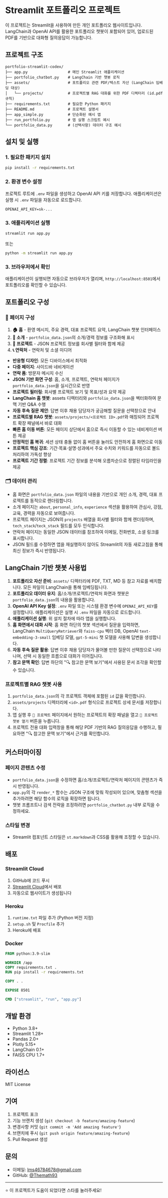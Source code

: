 # Streamlit 포트폴리오 프로젝트

이 프로젝트는 Streamlit을 사용하여 만든 개인 포트폴리오 웹사이트입니다. LangChain과 OpenAI API를 활용한 포트폴리오 챗봇이 포함되어 있어, 업로드된 PDF를 기반으로 대화형 질의응답이 가능합니다.

## 프로젝트 구조

```
portfolio-streamlit-codex/
├── app.py                  # 메인 Streamlit 애플리케이션
├── portfolio_chatbot.py    # LangChain 기반 챗봇 로직
├── assets/                 # 포트폴리오 관련 PDF/텍스트 자산 (LangChain 임베딩 대상)
│   └── projects/           # 프로젝트별 RAG 대화를 위한 PDF 디렉터리 (id.pdf 규칙)
├── requirements.txt        # 필요한 Python 패키지
├── README.md               # 프로젝트 설명서
├── app_simple.py           # 단순화된 예시 앱
├── run_portfolio.py        # 앱 실행 스크립트 예시
└── portfolio_data.py       # (선택사항) 데이터 구조 예시
```

## 설치 및 실행

### 1. 필요한 패키지 설치

```bash
pip install -r requirements.txt
```

### 2. 환경 변수 설정

프로젝트 루트에 `.env` 파일을 생성하고 OpenAI API 키를 저장합니다. 애플리케이션은 실행 시 `.env` 파일을 자동으로 로드합니다.

```
OPENAI_API_KEY=sk-...
```

### 3. 애플리케이션 실행

```bash
streamlit run app.py
```

또는

```bash
python -m streamlit run app.py
```

### 3. 브라우저에서 확인

애플리케이션이 실행되면 자동으로 브라우저가 열리며, `http://localhost:8501`에서 포트폴리오를 확인할 수 있습니다.

## 포트폴리오 구성

### 📄 페이지 구성

1. **🏠 홈** - 환영 메시지, 주요 경력, 대표 프로젝트 요약, LangChain 챗봇 인터페이스
2. **👤 소개** - `portfolio_data.json`의 소개/경력 정보를 구조화해 표시
3. **💼 프로젝트** - JSON 프로젝트 정보를 회사별 필터와 함께 제공
4. **📞 연락처** - 연락처 및 소셜 미디어

- **반응형 디자인**: 모든 디바이스에서 최적화
- **다중 페이지**: 사이드바 네비게이션
- **연락 폼**: 방문자 메시지 수신
- **JSON 기반 화면 구성**: 홈, 소개, 프로젝트, 연락처 페이지가 `portfolio_data.json`을 실시간으로 반영
- **프로젝트 필터링**: 회사별 프로젝트 보기 및 목표/성과 요약 제공
- **LangChain 홈 챗봇**: assets 디렉터리와 `portfolio_data.json`을 벡터화하여 문맥 기반 Q&A 수행
- **자동 후속 질문 제안**: 답변 이후 채용 담당자가 궁금해할 질문을 선택창으로 안내
- **프로젝트별 RAG 챗봇**: `assets/projects/<프로젝트 ID>.pdf`와 매칭되어 프로젝트 확장 패널에서 바로 대화
- **빠른 홈 이동 버튼**: 모든 페이지 상단에서 홈으로 즉시 이동할 수 있는 네비게이션 버튼 제공
- **안정적인 홈 복귀**: 세션 상태 충돌 없이 홈 버튼을 눌러도 안전하게 홈 화면으로 이동
- **프로젝트 핵심 강조**: 기간·목표·설명·성과에서 주요 수치와 키워드를 자동으로 볼드 처리하여 가독성 향상
- **프로젝트 기간 정렬**: 프로젝트 기간 정보를 분석해 오름차순으로 정렬된 타임라인을 제공

### 🗂 데이터 관리

- 홈 화면은 `portfolio_data.json` 파일의 내용을 기반으로 개인 소개, 경력, 대표 프로젝트를 동적으로 렌더링합니다.
- 소개 페이지는 `about`, `personal_info`, `experience` 섹션을 활용하여 관심사, 강점, 교육, 경력을 자동으로 보여줍니다.
- 프로젝트 페이지는 JSON의 `projects` 배열을 회사별 필터와 함께 렌더링하며, `tech_stack`/`teck_stack` 필드를 모두 인식합니다.
- 연락처 페이지는 동일한 JSON 데이터를 참조하여 이메일, 전화번호, 소셜 링크를 표시합니다.
- JSON 필드를 수정하면 앱을 재실행하지 않아도 Streamlit의 자동 새로고침을 통해 최신 정보가 즉시 반영됩니다.

## LangChain 기반 챗봇 사용법

1. **포트폴리오 자산 준비**: `assets/` 디렉터리에 PDF, TXT, MD 등 참고 자료를 배치합니다. 모든 파일이 LangChain을 통해 임베딩됩니다.
2. **포트폴리오 데이터 유지**: 홈/소개/프로젝트/연락처 화면과 챗봇은 `portfolio_data.json`의 내용을 활용합니다.
3. **OpenAI API Key 설정**: `.env` 파일 또는 시스템 환경 변수에 `OPENAI_API_KEY`를 설정합니다. 애플리케이션은 실행 시 `.env` 파일을 자동으로 로드합니다.
4. **애플리케이션 실행**: 위 설치 절차에 따라 앱을 실행합니다.
5. **홈 화면에서 대화 시작**: 홈 화면 하단의 챗봇 섹션에서 질문을 입력하면, LangChain `MultiQueryRetriever`와 `faiss-cpu` 벡터 DB, OpenAI `text-embedding-3-small` 임베딩 모델, `gpt-5-mini` 챗 모델을 사용해 답변을 생성합니다.
6. **자동 후속 질문 활용**: 답변 이후 채용 담당자가 물어볼 만한 질문이 선택창으로 나타나며, 선택 시 동일한 흐름으로 대화가 이어집니다.
7. **참고 문맥 확인**: 답변 하단의 "🔍 참고한 문맥 보기"에서 사용된 문서 조각을 확인할 수 있습니다.

### 프로젝트별 RAG 챗봇 사용

1. `portfolio_data.json`의 각 프로젝트 객체에 포함된 `id` 값을 확인합니다.
2. `assets/projects` 디렉터리에 `<id>.pdf` 형식으로 프로젝트 상세 문서를 저장합니다.
3. 앱 실행 후 `💼 프로젝트` 페이지에서 원하는 프로젝트의 확장 패널을 열고 `🤖 프로젝트 챗봇 열기` 버튼을 누릅니다.
4. 프로젝트 전용 대화 입력창을 통해 해당 PDF 기반의 RAG 질의응답을 수행하고, 필요하면 "🔍 참고한 문맥 보기"에서 근거를 확인합니다.

## 커스터마이징

### 페이지 콘텐츠 수정

- `portfolio_data.json`을 수정하면 홈/소개/프로젝트/연락처 페이지의 콘텐츠가 즉시 반영됩니다.
- `app.py`의 각 `render_*` 함수는 JSON 구조에 맞춰 작성되어 있으며, 맞춤형 섹션을 추가하려면 해당 함수의 로직을 확장하면 됩니다.
- 챗봇 프롬프트나 검색 전략을 조정하려면 `portfolio_chatbot.py` 내부 로직을 수정하세요.

### 스타일 변경

- Streamlit 컴포넌트 스타일은 `st.markdown`과 CSS를 활용해 조정할 수 있습니다.

## 배포

### Streamlit Cloud

1. GitHub에 코드 푸시
2. [Streamlit Cloud](https://streamlit.io/cloud)에서 배포
3. 자동으로 웹사이트가 생성됩니다

### Heroku

1. `runtime.txt` 파일 추가 (Python 버전 지정)
2. `setup.sh` 및 `Procfile` 추가
3. Heroku에 배포

### Docker

```dockerfile
FROM python:3.9-slim

WORKDIR /app
COPY requirements.txt .
RUN pip install -r requirements.txt

COPY . .

EXPOSE 8501

CMD ["streamlit", "run", "app.py"]
```

## 개발 환경

- Python 3.8+
- Streamlit 1.28+
- Pandas 2.0+
- Plotly 5.15+
- LangChain 0.1+
- FAISS CPU 1.7+

## 라이선스

MIT License

## 기여

1. 프로젝트 포크
2. 기능 브랜치 생성 (`git checkout -b feature/amazing-feature`)
3. 변경사항 커밋 (`git commit -m 'Add amazing feature'`)
4. 브랜치에 푸시 (`git push origin feature/amazing-feature`)
5. Pull Request 생성

## 문의

- 이메일: lms46784678@gmail.com
- GitHub: [@Themath93](https://github.com/Themath93)

---

⭐ 이 프로젝트가 도움이 되었다면 스타를 눌러주세요!

